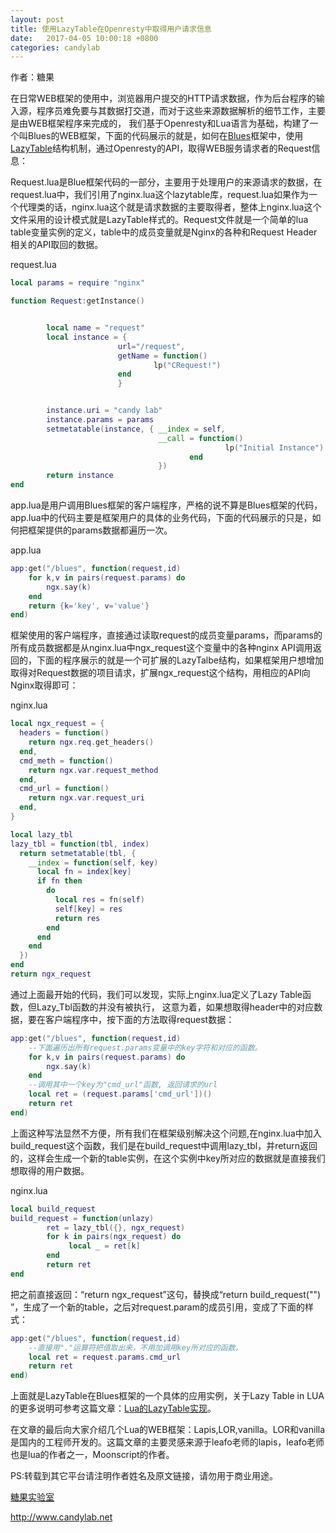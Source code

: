 ```yaml
---
layout: post
title: 使用LazyTable在Openresty中取得用户请求信息
date:   2017-04-05 10:00:18 +0800 
categories: candylab
---
```

作者：糖果


在日常WEB框架的使用中，浏览器用户提交的HTTP请求数据，作为后台程序的输入源，程序员难免要与其数据打交道，而对于这些来源数据解析的细节工作，主要是由WEB框架程序来完成的， 我们基于Openresty和Lua语言为基础，构建了一个叫Blues的WEB框架，下面的代码展示的就是，如何在[Blues](https://github.com/shengnoah/Blues)框架中，使用[LazyTable](http://moonscript.cn/moonscript%E8%AF%AD%E6%B3%95/moonscript-lazy-table/)结构机制，通过Openresty的API，取得WEB服务请求者的Request信息：


Request.lua是Blue框架代码的一部分，主要用于处理用户的来源请求的数据，在request.lua中，我们引用了nginx.lua这个lazytable库，request.lua如果作为一个代理类的话，nginx.lua这个就是请求数据的主要取得者，整体上nginx.lua这个文件采用的设计模式就是LazyTable样式的。Request文件就是一个简单的lua table变量实例的定义，table中的成员变量就是Nginx的各种和Request Header相关的API取回的数据。


request.lua

```lua
local params = require "nginx"

function Request:getInstance()


        local name = "request"
        local instance = { 
                        url="/request",
                        getName = function()
                                lp("CRequest!")
                        end 
                        }   


        instance.uri = "candy lab"
        instance.params = params
        setmetatable(instance, { __index = self,
                                 __call = function()
                                                lp("Initial Instance")
                                        end 
                                 })  
        return instance
end
```


app.lua是用户调用Blues框架的客户端程序，严格的说不算是Blues框架的代码，app.lua中的代码主要是框架用户的具体的业务代码，下面的代码展示的只是，如何把框架提供的params数据都遍历一次。

app.lua

```lua
app:get("/blues", function(request,id)
    for k,v in pairs(request.params) do
        ngx.say(k)
    end 
    return {k='key', v='value'}
end)
```

框架使用的客户端程序，直接通过读取request的成员变量params，而params的所有成员数据都是从nginx.lua中ngx_request这个变量中的各种nginx API调用返回的，下面的程序展示的就是一个可扩展的LazyTalbe结构，如果框架用户想增加取得对Request数据的项目请求，扩展ngx_request这个结构，用相应的API向Nginx取得即可：

nginx.lua

```lua
local ngx_request = { 
  headers = function()
    return ngx.req.get_headers()
  end,
  cmd_meth = function()
    return ngx.var.request_method
  end,
  cmd_url = function()
    return ngx.var.request_uri
  end,
}

local lazy_tbl
lazy_tbl = function(tbl, index)
  return setmetatable(tbl, {
    __index = function(self, key)
      local fn = index[key]
      if fn then
        do  
          local res = fn(self)
          self[key] = res 
          return res 
        end 
      end 
    end 
  })  
end
return ngx_request
```

通过上面最开始的代码，我们可以发现，实际上nginx.lua定义了Lazy Table函数，但Lazy_Tbl函数的并没有被执行， 这意为着，如果想取得header中的对应数据，要在客户端程序中，按下面的方法取得request数据：

```lua
app:get("/blues", function(request,id)
    --下面遍历出所有request.params变量中的key字符和对应的函数。
    for k,v in pairs(request.params) do
        ngx.say(k)
    end 
    --调用其中一个key为"cmd_url"函数, 返回请求的url
    local ret = (request.params['cmd_url'])()
    return ret
end)
```


上面这种写法显然不方便，所有我们在框架级别解决这个问题,在nginx.lua中加入build_request这个函数，我们是在build_request中调用lazy_tbl，并return返回的，这样会生成一个新的table实例，在这个实例中key所对应的数据就是直接我们想取得的用户数据。

nginx.lua

```lua
local build_request
build_request = function(unlazy)
        ret = lazy_tbl({}, ngx_request)
        for k in pairs(ngx_request) do
             local _ = ret[k]
        end 
        return ret 
end
```

把之前直接返回：“return ngx_request”这句，替换成“return build_request("") ”，生成了一个新的table，之后对request.param的成员引用，变成了下面的样式：

```lua
app:get("/blues", function(request,id)
    --直接用"."运算符把值取出来，不用加调用key所对应的函数。
    local ret = request.params.cmd_url
    return ret
end)
```

上面就是LazyTable在Blues框架的一个具体的应用实例，关于Lazy Table in LUA的更多说明可参考这篇文章：[Lua的LazyTable实现](http://moonscript.cn/moonscript%E8%AF%AD%E6%B3%95/moonscript-lazy-table/)。


在文章的最后向大家介绍几个Lua的WEB框架：Lapis,LOR,vanilla。LOR和vanilla是国内的工程师开发的。这篇文章的主要灵感来源于leafo老师的lapis，leafo老师也是lua的作者之一，Moonscript的作者。



PS:转载到其它平台请注明作者姓名及原文链接，请勿用于商业用途。

[糖果实验室](http://www.candylab.net)

http://www.candylab.net

